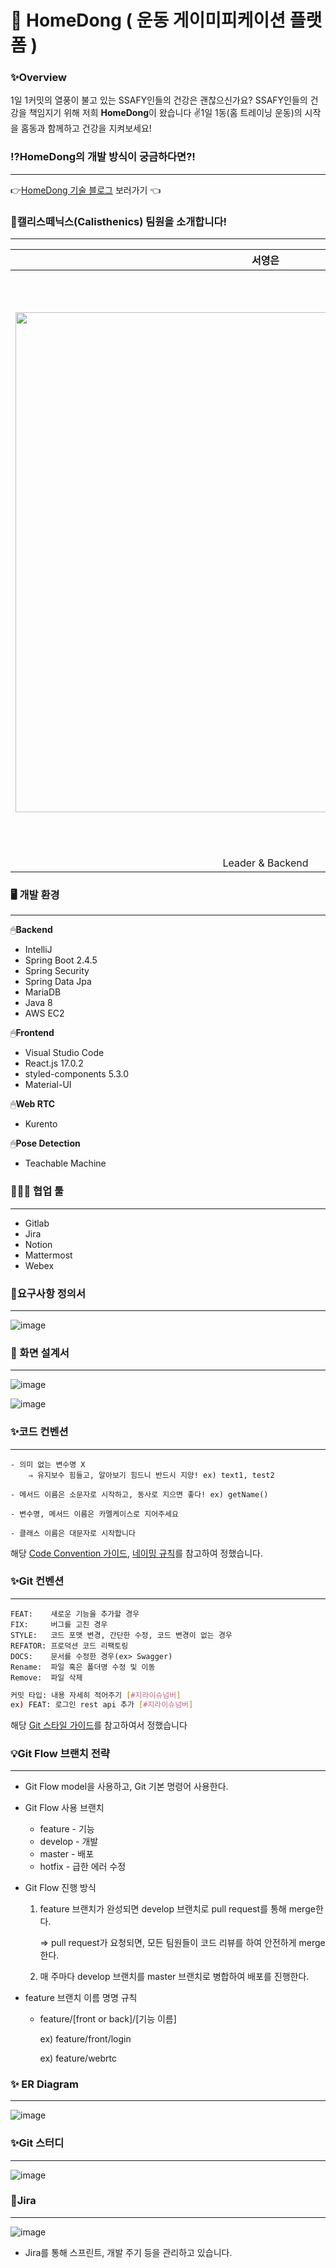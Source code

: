 # 💪 HomeDong ( 운동 게이미피케이션 플랫폼 )

### ✨Overview

1일 1커밋의 열풍이 불고 있는 SSAFY인들의 건강은 괜찮으신가요? SSAFY인들의 건강을 책임지기 위해 저희 **HomeDong**이 왔습니다 ✌1일 1동(홈 트레이닝 운동)의 시작을 홈동과 함께하고 건강을 지켜보세요!

### ⁉HomeDong의 개발 방식이 궁금하다면?!

---

👉[HomeDong 기술 블로그](https://calisthenics-homedong.tistory.com/) 보러가기 👈

### 💞캘리스떼닉스(Calisthenics) 팀원을 소개합니다!

---
|**서영은**|**김예슬**|**김성민**|**송상민**|**망고**|
|:---:|:---:|:---:|:---:|:-----------:|
|<img src="/uploads/e8c8407735095c6a2fa2aab7469ce66a/image.png" width="800">|<img src="/uploads/a2e597d98b5de28f2b24533accbbe863/image.png" width="800">|<img src="/uploads/974046d4b51144ee19ca6cc7249a26d4/image.png" width="800">|<img src="/uploads/ada107ab245bb0cd74492f17f97b5e34/image.png" width="800">|<img src="/uploads/74b138f321d71eba2f421d5742fcd5f3/image.png" width="930">|
|Leader & Backend|Backend|Backend|Frontend|Cute|

### 🖥️ 개발 환경

---

🖱**Backend**

- IntelliJ
- Spring Boot 2.4.5
- Spring Security
- Spring Data Jpa
- MariaDB
- Java 8
- AWS EC2

🖱**Frontend**

- Visual Studio Code
- React.js 17.0.2
- styled-components 5.3.0
- Material-UI

🖱**Web RTC**

- Kurento

🖱**Pose Detection**

- Teachable Machine

### 👨‍👩‍👧 협업 툴

---

- Gitlab
- Jira
- Notion
- Mattermost
- Webex

### 💭요구사항 정의서

---

![image](/uploads/3b3223fb035430ae59745179ee804248/image.png)

### 🎨 화면 설계서

---

![image](/uploads/4f1ba620b64801948c63c8eae4857a76/image.png)

![image](/uploads/41288c947a5a015a7740514a6a5c31b0/image.png)

### ✨코드 컨벤션

---

```
- 의미 없는 변수명 X
	⇒ 유지보수 힘들고, 알아보기 힘드니 반드시 지양! ex) text1, test2

- 메서드 이름은 소문자로 시작하고, 동사로 지으면 좋다! ex) getName()

- 변수명, 메서드 이름은 카멜케이스로 지어주세요

- 클래스 이름은 대문자로 시작합니다
```

해당 [Code Convention 가이드](https://udacity.github.io/git-styleguide/), [네이밍 규칙](https://tyboss.tistory.com/entry/Java-자바-네이밍-관습-java-naming-convention)를 참고하여 정했습니다.

### ✨Git 컨벤션

---

```
FEAT:    새로운 기능을 추가할 경우
FIX:     버그를 고친 경우
STYLE:   코드 포맷 변경, 간단한 수정, 코드 변경이 없는 경우
REFATOR: 프로덕션 코드 리팩토링
DOCS:    문서를 수정한 경우(ex> Swagger)
Rename:  파일 혹은 폴더명 수정 및 이동
Remove:  파일 삭제
```

```bash
커밋 타입: 내용 자세히 적어주기 [#지라이슈넘버]
ex) FEAT: 로그인 rest api 추가 [#지라이슈넘버]
```

해당 [Git 스타일 가이드](https://udacity.github.io/git-styleguide/)를 참고하여서 정했습니다

### 💡Git Flow 브랜치 전략

---

- Git Flow model을 사용하고, Git 기본 명령어 사용한다.

- Git Flow 사용 브랜치
    - feature - 기능
    - develop - 개발
    - master - 배포
    - hotfix - 급한 에러 수정

- Git Flow 진행 방식
    1. feature 브랜치가 완성되면 develop 브랜치로 pull request를 통해 merge한다.

        ⇒ pull request가 요청되면, 모든 팀원들이 코드 리뷰를 하여 안전하게 merge한다.

    2. 매 주마다 develop 브랜치를 master 브랜치로 병합하여 배포를 진행한다.

- feature 브랜치 이름 명명 규칙
    - feature/[front or back]/[기능 이름]

        ex) feature/front/login

        ex) feature/webrtc

### ✨ ER Diagram

---

![image](https://s3.us-west-2.amazonaws.com/secure.notion-static.com/f8752d50-a59f-4cb7-900f-7720b818fe4f/Untitled.png?X-Amz-Algorithm=AWS4-HMAC-SHA256&X-Amz-Credential=AKIAT73L2G45O3KS52Y5%2F20210729%2Fus-west-2%2Fs3%2Faws4_request&X-Amz-Date=20210729T023837Z&X-Amz-Expires=86400&X-Amz-Signature=d4788f48f8e40c56bfc91a956da1f4f68dbd68c68760235b364f0b792daec7bd&X-Amz-SignedHeaders=host&response-content-disposition=filename%20%3D%22Untitled.png%22)

### ✨Git 스터디

---

![image](/uploads/332740f983a32245a92db750586badbb/image.png)

### 💠Jira

---

![image](/uploads/0b2db4cb7f631f1340f9a72714730dfd/image.png)

- Jira를 통해 스프린트, 개발 주기 등을 관리하고 있습니다.
